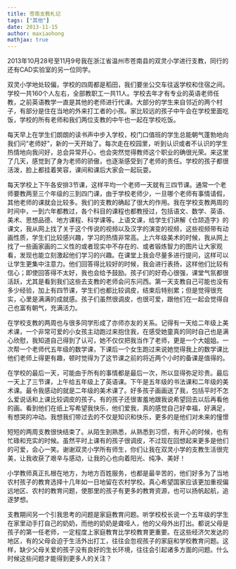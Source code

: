 ```yaml
---
title: 苍南支教札记
tags: ["其他"]
date: 2013-11-15
author: maxiaohong
mathjax: true
---
```


2013年10月28号至11月9号我在浙江省温州市苍南县的双灵小学进行支教，同行的还有CAD实验室的另一位同学。

双灵小学地处较偏，学校的四周都是稻田，我们要坐公交车往返学校和住宿之间。学校一共160个人左右，全部教职工一共11人。学校去年才有专业的英语老师任教，之前英语教学一直是其他的老师进行代课。大部分的学生来自邻近的两个村子，有部分是住在当地的外来打工者的小孩。家比较远的孩子中午会在学校里面吃饭，学校的所有老师和我们两位支教的中午也一起在学校吃饭。

每天早上在学生们朗朗的读书声中步入学校，校门口值班的学生总能朝气蓬勃地向我们问“老师好”，新的一天开始了。每次走在校园里，听到认识或者不认识的学生热情地向我问好，总会异常开心，也会突然觉得教师这个职业的确很光荣。来这里了几天，感觉到了身为老师的骄傲，也逐渐感受到了老师的责任。学校的孩子都很活泼，脸上都挂着笑容，课间和课后大家会一起玩耍。

每天学校上下午各安排3节课，这样平均一个老师一天就有三四节课。通常一个老师要教两至三个年级的三到四门课，由于学校老师少，一旦哪个老师有事情请假，其他老师的课就会比较多。我们的支教的确起了很大的作用。我在学校支教两周的时间中，一到六年都教过，各个科目的课程也都教授过，包括语文、数学、英语、美术、思想品德、地方课程、科学课等。上语文课，给学生们讲解《仓颉造字》的课文，我从网上找了关于这个传说的视频以及汉字的演变的视频，这些视频带有动画性质，学生们比较感兴趣，学习的热情非常高。上六年级美术的时候，我从网上找了一些画家画的二义性的或者现实中不存在的、或者锻炼智力的图片让大家观看，发现也能立刻激起他们学习的兴趣。在课堂上我会尽量多进行提问，这样可以让学生更集中注意力。他们回答得比较好的时候，我会进行表扬，这样他们比较有信心；即使回答得不太好，我也会给予鼓励。孩子们的好奇心很强，课堂气氛都很活跃，尤其是看到我们这些去支教的老师会问东问西。第一天支教自己可能也没有多少经验，加上有四节课，学生们也都比较调皮，结束后特别累；但是觉得很充实，心里是满满的成就感。孩子们虽然很调皮，也很可爱，跟他们在一起会觉得自己也富有朝气，充满活力。

在学校支教的两周也与很多同学形成了亦师亦友的关系。记得有一天给二年级上美术课，一个非常可爱的小女孩主动跑过来抱住我，在感受她童真的同时自己也是满心欣慰，我知道自己得到了认可，她不仅仅把我当作了老师，更是一个大姐姐。一次帮一个老师代五年级的数学课，下课后一个女生跑过来说她觉得我上的数学课比他们老师上得更有趣，顿时觉得为了这节课之前的将近两个小时的备课是值得的。

在学校的最后一天，可能由于所有的事情都是最后一次，所以显得弥足珍贵。最后一天上了三节课，上午给五年级上了英语课。下午是五年级的书法课和二年级的美术课。最令我感动的就是二年级的美术课了。好多孩子画画送了我，包括平时不怎么爱说话和上课比较调皮的孩子。有的孩子还很害羞地跟我说希望回去以后再看他的画。看到他们在纸上写希望我快乐，他们爱我，真的感觉自己好幸福，好满足，有想哭的冲动。我想我们带过去的不仅是知识和快乐，更多的是他们对未来的憧憬

短短的两周支教很快结束了。从陌生到熟悉，从熟悉到习惯，有开心的时候，也有忙碌和充实的时候。虽然平时上课有的孩子很调皮，不过现在回想起来更多是他们的可爱，会心一笑。谢谢双灵小学所有师生，你们让我在双灵小学的支教生活很完美，让我收获了艰辛与感动，让我的心也向着阳光、纯净、美好！

小学教师真正扎根在地方，为地方百姓服务，也都是最辛苦的，他们好多为了当地农村孩子的教育选择十几年如一日地留在农村学校。真心希望国家应该更加重视偏远地区、农村的教育问题，使那里的孩子有更多的教育资源，也可以扬帆起航，追逐梦想。

支教期间另一个引我思考的问题是家庭教育问题。听学校校长说一个五年级的学生在家里动手打自己的奶奶，而他的奶奶是聋哑人，他的父母外出打出。都说父母是孩子的第一任老师，一定程度上家庭教育比学校教育更重要。在这些经济欠发达的地区，有的父母会迫于生活外出打工，往往会忽视孩子的家庭和学校教育问题。这样，缺少父母关爱的孩子没有良好的生长环境，往往会引起诸多方面的问题。什么时候这些问题才能得到更多人的关注？